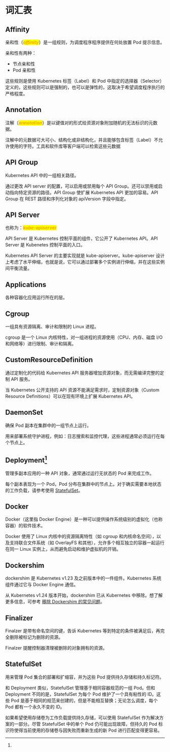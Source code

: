# 词汇表

## Affinity

亲和性（_<mark style="color:orange;">**affinity**</mark>_）是一组规则，为调度程序程序提供在何处放置 Pod 提示信息。

亲和性有两种：

* 节点亲和性
* Pod 亲和性

这些规则是使用 Kubernetes 标签（Label）和 Pod 中指定的选择器（Selector）定义的，这些规则可以是强制的，也可以是弹性的，这取决于希望调度程序执行的严格程度。

## Annotation

注解（_<mark style="color:orange;">**annotation**</mark>_）是以键值对的形式给资源对象附加随机的无法标识的元数据。

注解中的元数据可大可小、结构化或非结构化，并且能够包含标签（Label）不允许使用的字符。工具和软件库等客户端可以检索这些元数据

## API Group

Kubernetes API 中的一组相关路径。

通过更改 API server 的配置，可以启用或禁用每个 API Group。还可以禁用或启动指向特定资源的路径。API Group 使扩展 Kubernetes API 更加的容易。API Group 在 REST 路径和序列化对象的 apiVersion 字段中指定。

## API Server

也称为：_<mark style="color:orange;">**kube-apiserver**</mark>_

API Server 是 Kubernetes 控制平面的组件，它公开了 Kubernetes API。API Server 是 Kubenetes 控制平面的入口。

Kubernetes API Server 的主要实现就是 kube-apiserver。kube-apiserver 设计上考虑了水平伸缩，也就是说，它可以通过部署多个实例进行伸缩，并在这些实例间平衡流量。

## Applications

各种容器化应用运行所在的层。

## Cgroup

一组具有资源隔离、审计和限制的 Linux 进程。

cgroup 是一个 Linux 内核特性，对一组进程的资源使用（CPU、内存、磁盘 I/O 和网络等）进行限制、审计和隔离。

## CustomResourceDefinition

通过定制化的代码给 Kubernetes API 服务器增加资源对象，而无需编译完整的定制 API 服务。

当 Kubernetes 公开支持的 API 资源不能满足需求时，定制资源对象（Custom Resource Definitions）可以在现有环境上扩展 Kubernetes API。

## DaemonSet

确保 Pod 副本在集群中的一组节点上运行。

用来部署系统守护进程，例如：日志搜索和监控代理，这些进程通常必须运行在每个节点上。

## Deployment[^1] <a href="#deployment" id="deployment"></a>

管理多副本应用的一种 API 对象，通常通过运行无状态的 Pod 来完成工作。

每个副本表现为一个 Pod，Pod 分布在集群中的节点上。对于确实需要本地状态的工作负载，请参考使用 [StatefulSet](Glossary.md#statefulset)。

## Docker

Docker（这里指 Docker Engine）是一种可以提供操作系统级别的虚拟化（也称容器）的软件技术。

Docker 使用了 Linux 内核中的资源隔离特性（如 cgroup 和内核命名空间），以及支持联合文件系统（如 OverlayFS 和其他），允许多个相互独立的容器一起运行在同一 Linux 实例上，从而避免启动和维护虚拟机的开销。

## Dockershim

dockershim 是 Kubernetes v1.23 及之前版本中的一件组件。Kubernetes 系统组件通过它与 Docker Engine 通信。

从 Kubernetes v1.24 版本开始，dockershim 已从 Kubernetes 中移除。想了解更多信息，可参考 [移除 Dockershim 的常见问题](Blog/Dockershim-Removal-FAQ.md)。

## Finalizer

Finalzer 是带有命名空间的键，告诉 Kubernetes 等到特定的条件被满足后，再完全删除被标记为删除的资源。

Finalzer 提醒控制器清理被删除的对象拥有的资源。

## StatefulSet

用来管理 Pod 集合的部署和扩缩容，并为这些 Pod 提供持久存储和持久标记符。

和 Deployment 类似，StatefulSet 管理基于相同容器规范的一组 Pod。但和 Deployment 不同的是，StatefulSet 为每个 Pod 维护了一个具有粘性的 ID。这些 Pod 是基于相同的规范来创建的，但是不能相互替换；无论怎么调度，每个 Pod 都有一个永久不变的 ID。

如果希望使用存储卷为工作负载提供持久存储，可以使用 StatefulSet 作为解决方案的一部分。尽管 StatefulSet 中的单个 Pod 仍可能出现故障，但持久的 Pod 标识符使得当前使用的存储卷与因失败而重新生成的新 Pod 进行匹配变得更容易。







[^1]: 

